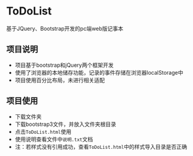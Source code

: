 # ToDoList
基于JQuery、Bootstrap开发的pc端web版记事本
## 项目说明
* 项目基于bootstrap和jQuery两个框架开发
* 使用了浏览器的本地储存功能，记录的事件存储在浏览器localStorage中
* 项目使用百分比布局，未进行相关适配
## 项目使用
* 下载文件夹
* 下载bootstrap3文件，并放入文件夹根目录
* 点击`ToDoList.html`使用
* 使用说明查看文件中`说明.txt`文档
* 注：若样式没有引用成功，查看`ToDoList.html`中的样式导入目录是否正确
